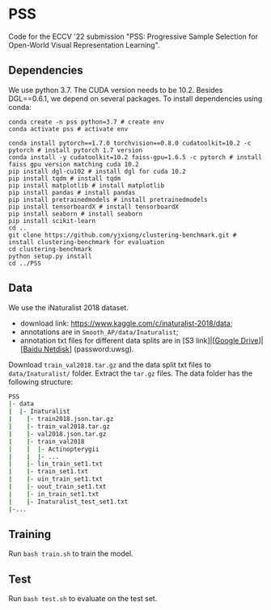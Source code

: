 # PSS

Code for the ECCV '22 submission "PSS: Progressive Sample Selection for Open-World Visual Representation Learning".

## Dependencies

We use python 3.7. The CUDA version needs to be 10.2. Besides DGL==0.6.1, we depend on several packages. To install dependencies using conda:

```commandline
conda create -n pss python=3.7 # create env
conda activate pss # activate env

conda install pytorch==1.7.0 torchvision==0.8.0 cudatoolkit=10.2 -c pytorch # install pytorch 1.7 version
conda install -y cudatoolkit=10.2 faiss-gpu=1.6.5 -c pytorch # install faiss gpu version matching cuda 10.2
pip install dgl-cu102 # install dgl for cuda 10.2
pip install tqdm # install tqdm
pip install matplotlib # install matplotlib
pip install pandas # install pandas
pip install pretrainedmodels # install pretrainedmodels
pip install tensorboardX # install tensorboardX
pip install seaborn # install seaborn
pip install scikit-learn
cd ..
git clone https://github.com/yjxiong/clustering-benchmark.git # install clustering-benchmark for evaluation
cd clustering-benchmark
python setup.py install
cd ../PSS
```

## Data

We use the iNaturalist 2018 dataset. 
- download link: https://www.kaggle.com/c/inaturalist-2018/data;
- annotations are in `Smooth_AP/data/Inaturalist`;
- annotation txt files for different data splits are in [S3 link]|[[Google Drive](https://drive.google.com/drive/folders/1xrWogJGef4Ex5OGjiImgA06bAnk2MDrK?usp=sharing)]|[[Baidu Netdisk](https://pan.baidu.com/s/14S0Fns29a4o7kFDlNyyPjA?pwd=uwsg)] (password:uwsg).

Download `train_val2018.tar.gz` and the data split txt files to `data/Inaturalist/` folder. Extract the `tar.gz` files.
The data folder has the following structure:
```bash
PSS
|- data
|  |- Inaturalist
|    |- train2018.json.tar.gz
|    |- train_val2018.tar.gz
|    |- val2018.json.tar.gz
|    |- train_val2018
|    |  |- Actinopterygii
|    |  |- ...
|    |- lin_train_set1.txt
|    |- train_set1.txt
|    |- uin_train_set1.txt
|    |- uout_train_set1.txt
|    |- in_train_set1.txt
|    |- Inaturalist_test_set1.txt
|-...
```

## Training
Run `bash train.sh` to train the model.

## Test
Run `bash test.sh` to evaluate on the test set.